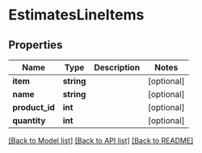 # EstimatesLineItems

## Properties
Name | Type | Description | Notes
------------ | ------------- | ------------- | -------------
**item** | **string** |  | [optional] 
**name** | **string** |  | [optional] 
**product_id** | **int** |  | [optional] 
**quantity** | **int** |  | [optional] 

[[Back to Model list]](../../README.md#documentation-for-models) [[Back to API list]](../../README.md#documentation-for-api-endpoints) [[Back to README]](../../README.md)

